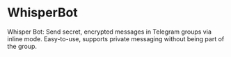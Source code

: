 # WhisperBot
Whisper Bot: Send secret, encrypted messages in Telegram groups via inline mode. Easy-to-use, supports private messaging without being part of the group.

